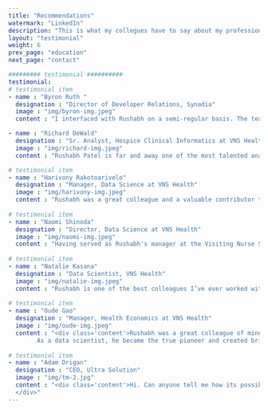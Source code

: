 ```yaml
---
title: "Recommendations"
watermark: "LinkedIn"
description: "This is what my collegues have to say about my professional experiences. "
layout: "testimonial"
weight: 6
prev_page: "education"
next_page: "contact"

######### testimonial ##########
testimonial:
# testimonial item
- name : "Byron Ruth "
  designation : "Director of Developer Relations, Synadia"
  image : "img/byron-img.jpeg"
  content : "I interfaced with Rushabh on a semi-regular basis. The team he was on were active users of computational environment my team and I built for biomedical research. They were essentially dog-fooding this environment on behalf of the overarching program our teams were apart of. The basis reasoning was that if it didn't work for Rushabh and the team he was on, it likely wouldn't work for anyone else. Rushabh was very helpful in the early design and testing phases and provided thoughtful, constructive feedback as well as contributed code changes. He promoted the environment and help teach other researchers how to use it effectively. It was a pleasure to work with Rushabh and if our paths cross again, I would be delighted to work with him."

- name : "Richard DeWald"
  designation : "Sr. Analyst, Hospice Clinical Informatics at VNS Health"
  image : "img/richard-img.jpeg"
  content : "Rushabh Patel is far and away one of the most talented analysts and programmers I have had the pleasure of working with in my career. Not only does he have significant skills and training, he brings a curiosity, dedication to self-instruction, and ease with collaboration that is every bit as valuable, if not more than, his raw skills, extensive training, and meaningful accomplishments. He made me better at my job when I worked with him. He made my colleagues better. He made our organization function better. He left work with us which represents a first in my company's 125+ year history. Mr. Patel was a distinct pleasure to have as a colleague. I quickly learned that when he asked me for something he had already done extensive research into the problem on his own, I wouldn't be able to add to what he knew with a simple google search or by reading the relevant reference material. When I gave him advice, he took it. I can't tell you how rare that is. I never had to tell him something twice. Often after I did point him towards a solution he would circle back to me to explain what he found and offer more information he thought might help me that he came across in the process. When he moved on from our organization I was ambivalent. On the one hand, I was thrilled to see him get an opportunity he richly deserves, on the other I genuinely grieved the loss. Mr. Patel is a role model. I'm happy to know him."

# testimonial item
- name : "Harivony Rakotoarivelo"
  designation : "Manager, Data Science at VNS Health"
  image : "img/harivony-img.jpeg"
  content : "Rushabh was a great colleague and a valuable contributor to our team at the Visiting Nurse Service of New York. He is curious, strong technically and an avid problem solver. As a teammate, he was always able to bring fresh perspectives to the problem at hand and willing to transfer knowledge. Rushabh would be an asset to any team."
  
# testimonial item
- name : "Naomi Shinoda"
  designation : "Director, Data Science at VNS Health"
  image : "img/naomi-img.jpeg"
  content : "Having served as Rushabh's manager at the Visiting Nurse Service of New York, I can attest to his dedication, discipline, and his passion to continually grow in his field. Rushabh elevated our data science team with his positive energy, his computer science knowledge, and his 'nothing is impossible' approach to data science problems. Always eager to learn in what ways he can improve, Rushabh is the epitome of the 'Ideal Team Player' (as introduced in the book by Patrick Lencioni): humble, hungry, and smart. "
  
# testimonial item
- name : "Natalie Kasana"
  designation : "Data Scientist, VNS Health"
  image : "img/natalie-img.jpeg"
  content : "Rushabh is one of the best colleagues I’ve ever worked with. He is efficient, creative, and very technically strong. He always tries to find a solution to complex problems and never says something can’t be done. He would be a great asset to any team."
  
# testimonial item
- name : "Oude Gao"
  designation : "Manager, Health Economics at VNS Health"
  image : "img/oude-img.jpeg"
  content : "<div class='content'>Rushabh was a great colleague of mine and a valuable asset to the team at VNSNY.
        As a data scientist, he became the true pioneer and created brilliant solutions to roadblocks that we were not able to break through in the field of machine learning and predictive modeling in production. His knowledge from his master/PhD study helped me personally on questions I encountered in my work, as well as the way I think about the technical side of my tasks. He's a go-getter, a person that never lets you down, and a genuine friend. I truly believe he still has great potential unrealized and would recommend him as a great fit for a lead data scientist role.</div>"
  
# testimonial item
- name : "Adam Drigan"
  designation : "CEO, Ultra Solution"
  image : "img/tm-2.jpg"
  content : "<div class='content'>Hi. Can anyone tell me how its possible to limit the amount of text characters in a div. I want to be able to limit to say 200 characters, then display a 'read more' link, when clicked it slides down the rest of the text. Hi. Can anyone tell me how its possible to limit the amount of text characters in a div. I want to be able to limit to say 200 characters, then display a 'read more' link, when clicked it slides down thides down the rest of the text.
  </div>"
---
```

